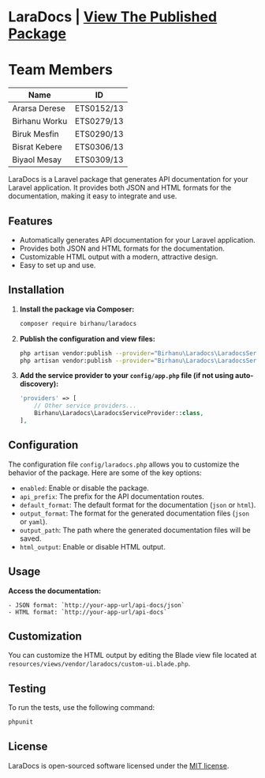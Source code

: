 # LaraDocs | [View The Published Package](https://packagist.org/packages/birhanu/laradocs)
# Team Members
| Name              | ID         |
|-------------------|------------|
| Ararsa Derese     | ETS0152/13 |
| Birhanu Worku     | ETS0279/13 |
| Biruk Mesfin      | ETS0290/13 |
| Bisrat Kebere     | ETS0306/13 |
| Biyaol Mesay      | ETS0309/13 |

LaraDocs is a Laravel package that generates API documentation for your Laravel application. It provides both JSON and HTML formats for the documentation, making it easy to integrate and use.

## Features

- Automatically generates API documentation for your Laravel application.
- Provides both JSON and HTML formats for the documentation.
- Customizable HTML output with a modern, attractive design.
- Easy to set up and use.

## Installation

1. **Install the package via Composer:**

    ```bash
    composer require birhanu/laradocs
    ```

2. **Publish the configuration and view files:**

    ```bash
    php artisan vendor:publish --provider="Birhanu\Laradocs\LaradocsServiceProvider" --tag="config"
    php artisan vendor:publish --provider="Birhanu\Laradocs\LaradocsServiceProvider" --tag="views"
    ```

3. **Add the service provider to your `config/app.php` file (if not using auto-discovery):**

    ```php
    'providers' => [
        // Other service providers...
        Birhanu\Laradocs\LaradocsServiceProvider::class,
    ],
    ```

## Configuration

The configuration file `config/laradocs.php` allows you to customize the behavior of the package. Here are some of the key options:

- `enabled`: Enable or disable the package.
- `api_prefix`: The prefix for the API documentation routes.
- `default_format`: The default format for the documentation (`json` or `html`).
- `output_format`: The format for the generated documentation files (`json` or `yaml`).
- `output_path`: The path where the generated documentation files will be saved.
- `html_output`: Enable or disable HTML output.

## Usage
**Access the documentation:**

    - JSON format: `http://your-app-url/api-docs/json`
    - HTML format: `http://your-app-url/api-docs`

## Customization

You can customize the HTML output by editing the Blade view file located at `resources/views/vendor/laradocs/custom-ui.blade.php`.

## Testing

To run the tests, use the following command:

```bash
phpunit
```

## License

LaraDocs is open-sourced software licensed under the [MIT license](https://opensource.org/licenses/MIT).
